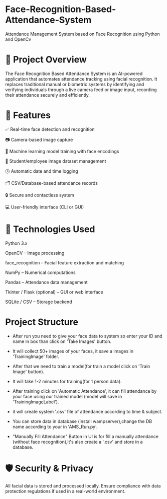 #    Face-Recognition-Based-Attendance-System

Attendance Management System based on Face Recognition using Python and OpenCv  


# 📌 Project Overview
The Face Recognition Based Attendance System is an AI-powered application that automates attendance tracking using facial recognition. 
It replaces traditional manual or biometric systems by identifying and verifying individuals through a live camera feed or image input, recording their attendance securely and efficiently.

#   🎯 Features

✅ Real-time face detection and recognition

📷 Camera-based image capture

🧠 Machine learning model training with face encodings

📁 Student/employee image dataset management

🕒 Automatic date and time logging

🗂️ CSV/Database-based attendance records

🔒 Secure and contactless system

💻 User-friendly interface (CLI or GUI)


#   🔧 Technologies Used

Python 3.x

OpenCV – Image processing

face_recognition – Facial feature extraction and matching

NumPy – Numerical computations

Pandas – Attendance data management

Tkinter / Flask (optional) – GUI or web interface

SQLite / CSV – Storage backend


#    Project Structure

- After run you need to give your face data to system so enter your ID and name in box than click on 'Take Images' button.
  
- It will collect 50+ images of your faces, it save a images in 'TrainingImage' folder.
  
- After that we need to train a model(for train a model click on 'Train Image' button).
  
- It will take 1-2 minutes for training(for 1 person data).
  
- After training click on 'Automatic Attendance', it can fill attendance by your face using our trained model (model will save in 'TrainingImageLabel').
  
- it will create system '.csv' file of attendance according to time & subject.
  
- You can store data in database (install wampserver),change the DB name according to your in 'AMS_Run.py'.
  
- "Manually Fill Attendance" Button in UI is for fill a manually attendance (without face recognition),it's also create a '.csv' and store in a database.


#   🛡️ Security & Privacy

All facial data is stored and processed locally. Ensure compliance with data protection regulations if used in a real-world environment.


